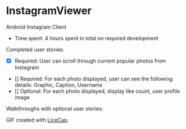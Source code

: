 InstagramViewer
===============

Android Instagram Client

- Time spent: 4 hours spent in total on required development

Completed user stories: 

- [x] Required: User can scroll through current popular photos from Instagram
- [] Required: For each photo displayed, user can see the following details: Graphic, Caption, Username
- [] Optional: For each photo displayed, display like count, user profile image


Walkthroughs with optional user stories:

<!-- ![Optional Features Video Walkthrough](simple_todo_demo_3.gif) -->

GIF created with [LiceCap](http://www.cockos.com/licecap/).

